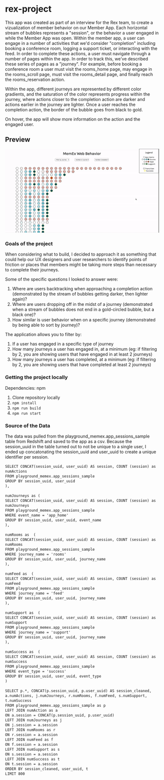 # rex-project

This app was created as part of an interview for the Rex team, to create a vizualization of member behavior on our Member App. Each horizontal stream of bubbles represents a "session", or the behavior a user engaged in while the Member App was open. Within the member app, a user can engage in a number of activities that we'd consider "completion" including booking a conference room, logging a support ticket, or interacting with the feed. In order to complete these actions, a user must navigate through a number of pages within the app. In order to track this, we've described these series of pages as a "journey". For example, before booking a conference room a user must visit the rooms_home page, may engage in the rooms_scroll page,  must visit the rooms_detail page, and finally reach the rooms_reservation action. 

Within the app, different journeys are represented by different color gradients, and the saturation of the color represents progress within the journey, where actions closer to the completion action are darker and actions earlier in the journey are lighter. Once a user reaches the completion action, the border of the bubble goes from black to gold.

On hover, the app will show more information on the action and the engaged user.

## Preview

![app](memex-app.gif)

### Goals of the project

When considering what to build, I decided to approach it as something that could help our UX designers and user researchers to identify points of friction or places that members might be taking more steps than necessary to complete their journeys. 

Some of the specific questions I looked to answer were:
1. Where are users backtracking when approaching a completion action (demonstrated by the stream of bubbles getting darker, then lighter again)?
2. Where are users dropping off in the midst of a journey (demonstrated when a stream of bubbles does not end in a gold-circled bubble, but a black one)?
3. How similar is user behavior when on a specific journey (demonstrated by being able to sort by journey)?

The application allows you to filter by:
1. If a user has engaged in a specific type of journey
2. How many journeys a user has engaged in, at a minimum (eg: if filtering by 2, you are showing users that have engaged in at least 2 journeys)
3. How many journeys a user has completed, at a minimum (eg: if filtering by 2, you are showing users that have completed at least 2 journeys)

### Getting the project locally
Dependencies: npm
1. Clone repository locally
2. `npm install`
3. `npm run build`
4. `npm run start`


### Source of the Data

The data was pulled from the playground_memex.app_sessions_sample table from Redshift and saved to the app as a csv. 
Because the session_uuid in the table turned out to not be unique to a single user, I ended up concatonating the session_uuid and user_uuid to create a unique identifier per session.

```WITH numAction as (
SELECT CONCAT(session_uuid, user_uuid) AS session, COUNT (session) as numActions
FROM playground_memex.app_sessions_sample
GROUP BY session_uuid, user_uuid
),

numJourneys as (
SELECT CONCAT(session_uuid, user_uuid) AS session, COUNT (session) as numJourneys
FROM playground_memex.app_sessions_sample
WHERE event_name = 'app_home'
GROUP BY session_uuid, user_uuid, event_name
),

numRooms as  (
SELECT CONCAT(session_uuid, user_uuid) AS session, COUNT (session) as numRooms
FROM playground_memex.app_sessions_sample
WHERE journey_name = 'rooms'
GROUP BY session_uuid, user_uuid, journey_name
),

numFeed as  (
SELECT CONCAT(session_uuid, user_uuid) AS session, COUNT (session) as numFeed
FROM playground_memex.app_sessions_sample
WHERE journey_name = 'feed'
GROUP BY session_uuid, user_uuid, journey_name
),

numSupport as  (
SELECT CONCAT(session_uuid, user_uuid) AS session, COUNT (session) as numSupport
FROM playground_memex.app_sessions_sample
WHERE journey_name = 'support'
GROUP BY session_uuid, user_uuid, journey_name
),

numSuccess as  (
SELECT CONCAT(session_uuid, user_uuid) AS session, COUNT (session) as numSuccess
FROM playground_memex.app_sessions_sample
WHERE event_type = 'success'
GROUP BY session_uuid, user_uuid, event_type
)

SELECT p.*, CONCAT(p.session_uuid, p.user_uuid) AS session_cleaned, a.numActions, j.numJourneys, r.numRooms, f.numFeed, s.numSupport, t.numSuccess
FROM playground_memex.app_sessions_sample as p
LEFT JOIN numAction as a
ON a.session = CONCAT(p.session_uuid, p.user_uuid)
LEFT JOIN numJourneys as j
ON j.session = a.session
LEFT JOIN numRooms as r
ON r.session = a.session
LEFT JOIN numFeed as f
ON f.session = a.session
LEFT JOIN numSupport as s
ON s.session = a.session
LEFT JOIN numSuccess as t
ON t.session = a.session
ORDER BY session_cleaned, user_uuid, t
LIMIT 800
